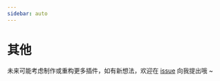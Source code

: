 ```yaml
---
sidebar: auto
---
```


# 其他
未来可能考虑制作或重构更多插件，如有新想法，欢迎在 [issue](https://github.com/fz6m/opqqq-plugin/issues) 向我提出哦 ~